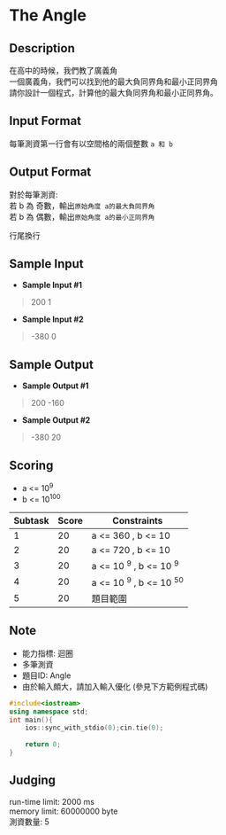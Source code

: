 # The Angle 
## Description
在高中的時候，我們教了廣義角  
一個廣義角，我們可以找到他的最大負同界角和最小正同界角  
請你設計一個程式，計算他的最大負同界角和最小正同界角。  

## Input  Format
每筆測資第一行會有以空間格的兩個整數 `a 和 b`  

## Output Format
對於每筆測資:   
若 b 為 奇數，輸出`原始角度 a的最大負同界角`  
若 b 為 偶數，輸出`原始角度 a的最小正同界角`  
  
行尾換行  

## Sample Input
  - **Sample Input #1**
  > 200 1  
  
  - **Sample Input #2**
  > -380 0  


  
## Sample Output
  - **Sample Output #1**
  > 200 -160   
  
  - **Sample Output #2**
  > -380 20  
  
## Scoring 
  * a <= 10<sup>9</sup>
  * b <= 10<sup>100</sup>
  
| Subtask | Score | Constraints 
| ------- | ----- | -----------  
| 1       | 20    |  a <= 360 , b <= 10
| 2       | 20    |  a <= 720 , b <= 10
| 3       | 20    |  a <= 10 <sup>9</sup> , b <= 10 <sup>9</sup> 
| 4       | 20    |  a <= 10 <sup>9</sup> , b <= 10 <sup>50</sup> 
| 5       | 20    |  題目範圍 

## Note
  * 能力指標: 迴圈
  * 多筆測資
  * 題目ID: Angle
  * 由於輸入頗大，請加入輸入優化 (參見下方範例程式碼)
```cpp
#include<iostream>
using namespace std;
int main(){
	ios::sync_with_stdio(0);cin.tie(0);
	
	return 0;
}
```

## Judging
run-time limit: 2000 ms  
memory limit: 60000000 byte  
測資數量: 5